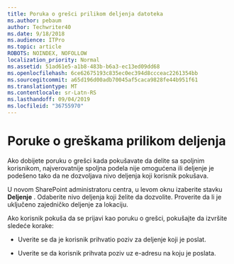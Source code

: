 ```yaml
---
title: Poruka o grešci prilikom deljenja datoteka
ms.author: pebaum
author: Techwriter40
ms.date: 9/18/2018
ms.audience: ITPro
ms.topic: article
ROBOTS: NOINDEX, NOFOLLOW
localization_priority: Normal
ms.assetid: 51ad61e5-a1b8-483b-b6a3-ec13ed09dd68
ms.openlocfilehash: 6ce62675193c835ec0ec394d8ccceac2261354bb
ms.sourcegitcommit: a65d196d00adb70045af5caca9828fe44b951f61
ms.translationtype: MT
ms.contentlocale: sr-Latn-RS
ms.lasthandoff: 09/04/2019
ms.locfileid: "36755970"
---
```

# <a name="error-messages-when-sharing"></a>Poruke o greškama prilikom deljenja

Ako dobijete poruku o grešci kada pokušavate da delite sa spoljnim korisnikom, najverovatnije spoljna podela nije omogućena ili deljenje je podešeno tako da ne dozvoljava nivo deljenja koji korisnik pokušava.
  
U novom SharePoint administratoru centra, u levom oknu izaberite stavku **Deljenje** . Odaberite nivo deljenja koji želite da dozvolite. Proverite da li je uključeno zajedničko deljenje za lokaciju. 
  
Ako korisnik pokuša da se prijavi kao poruku o grešci, pokušajte da izvršite sledeće korake:
  
- Uverite se da je korisnik prihvatio poziv za deljenje koji je poslat.
    
- Uverite se da korisnik prihvata poziv uz e-adresu na koju je poslata.
    

